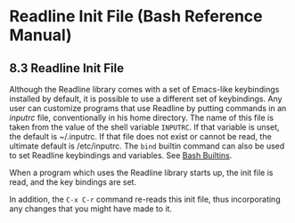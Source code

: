 # Readline Init File \(Bash Reference Manual\)

## 8.3 Readline Init File

Although the Readline library comes with a set of Emacs-like keybindings installed by default, it is possible to use a different set of keybindings. Any user can customize programs that use Readline by putting commands in an _inputrc_ file, conventionally in his home directory. The name of this file is taken from the value of the shell variable `INPUTRC`. If that variable is unset, the default is ~/.inputrc. If that file does not exist or cannot be read, the ultimate default is /etc/inputrc. The `bind` builtin command can also be used to set Readline keybindings and variables. See [Bash Builtins](bash-builtins-bash-reference-manual.md#Bash-Builtins).

When a program which uses the Readline library starts up, the init file is read, and the key bindings are set.

In addition, the `C-x C-r` command re-reads this init file, thus incorporating any changes that you might have made to it.

